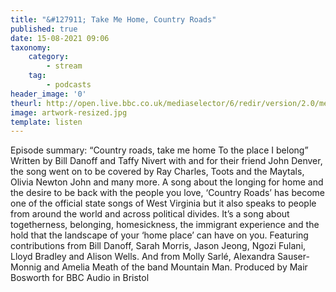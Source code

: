 ```yaml
---
title: "&#127911; Take Me Home, Country Roads"
published: true
date: 15-08-2021 09:06
taxonomy:
    category:
        - stream
    tag:
        - podcasts
header_image: '0'
theurl: http://open.live.bbc.co.uk/mediaselector/6/redir/version/2.0/mediaset/audio-nondrm-download/proto/http/vpid/p09rry4v.mp3
image: artwork-resized.jpg
template: listen
--- 
```

Episode summary: “Country roads, take me home To the place I belong” Written by Bill Danoff and Taffy Nivert with and for their friend John Denver, the song went on to be covered by Ray Charles, Toots and the Maytals, Olivia Newton John and many more. A song about the longing for home and the desire to be back with the people you love, ‘Country Roads’ has become one of the official state songs of West Virginia but it also speaks to people from around the world and across political divides. It’s a song about togetherness, belonging, homesickness, the immigrant experience and the hold that the landscape of your ‘home place’ can have on you. Featuring contributions from Bill Danoff, Sarah Morris, Jason Jeong, Ngozi Fulani, Lloyd Bradley and Alison Wells. And from Molly Sarlé, Alexandra Sauser-Monnig and Amelia Meath of the band Mountain Man. Produced by Mair Bosworth for BBC Audio in Bristol
